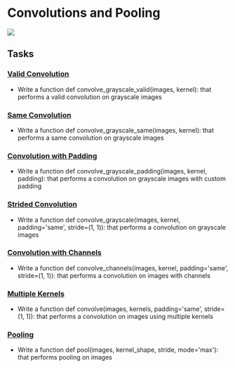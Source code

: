 # Convolutions and Pooling

![](https://holbertonintranet.s3.amazonaws.com/uploads/medias/2018/11/ed9ca14839ad0201f19e.gif?X-Amz-Algorithm=AWS4-HMAC-SHA256&X-Amz-Credential=AKIARDDGGGOUWMNL5ANN%2F20210213%2Fus-east-1%2Fs3%2Faws4_request&X-Amz-Date=20210213T021455Z&X-Amz-Expires=86400&X-Amz-SignedHeaders=host&X-Amz-Signature=8641c99f3d1989c2c942489fa1eceb29f804d2cb40455adb0363fd7c5162b751)

## Tasks

### [Valid Convolution](./0-convolve_grayscale_valid.py)
- Write a function def convolve_grayscale_valid(images, kernel): that performs a valid convolution on grayscale images

### [Same Convolution](./1-convolve_grayscale_same.py)
- Write a function def convolve_grayscale_same(images, kernel): that performs a same convolution on grayscale images

### [Convolution with Padding](./2-convolve_grayscale_padding.py)
- Write a function def convolve_grayscale_padding(images, kernel, padding): that performs a convolution on grayscale images with custom padding

### [Strided Convolution](./3-convolve_grayscale.py)
- Write a function def convolve_grayscale(images, kernel, padding='same', stride=(1, 1)): that performs a convolution on grayscale images

### [Convolution with Channels](./4-convolve_channels.py)
- Write a function def convolve_channels(images, kernel, padding='same', stride=(1, 1)): that performs a convolution on images with channels

### [Multiple Kernels](./5-convolve.py)
- Write a function def convolve(images, kernels, padding='same', stride=(1, 1)): that performs a convolution on images using multiple kernels

### [Pooling](./6-pool.py)
- Write a function def pool(images, kernel_shape, stride, mode='max'): that performs pooling on images
